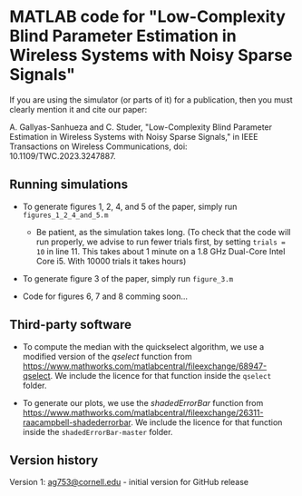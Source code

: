 # MATLAB code for "Low-Complexity Blind Parameter Estimation in Wireless Systems with Noisy Sparse Signals"

If you are using the simulator (or parts of it) for a publication, then you must clearly mention it and cite our paper:

A. Gallyas-Sanhueza and C. Studer, "Low-Complexity Blind Parameter Estimation in Wireless Systems with Noisy Sparse Signals," in IEEE Transactions on Wireless Communications, doi: 10.1109/TWC.2023.3247887.

## Running simulations

- To generate figures 1, 2, 4, and 5 of the paper, simply run `figures_1_2_4_and_5.m`
  - Be patient, as the simulation takes long. (To check that the code will run properly, we advise to run fewer trials first, by setting `trials = 10` in line 11. This takes about 1 minute on a 1.8 GHz Dual-Core Intel Core i5. With 10000 trials it takes hours)

- To generate figure 3 of the paper, simply run `figure_3.m`

- Code for figures 6, 7 and 8 comming soon...

## Third-party software

- To compute the median with the quickselect algorithm, we use a modified version of the _qselect_ function from https://www.mathworks.com/matlabcentral/fileexchange/68947-qselect. We include the licence for that function inside the `qselect` folder.

- To generate our plots, we use the _shadedErrorBar_ function from https://www.mathworks.com/matlabcentral/fileexchange/26311-raacampbell-shadederrorbar. We include the licence for that function inside the `shadedErrorBar-master` folder.

## Version history

Version 1: ag753@cornell.edu - initial version for GitHub release
